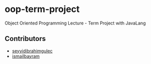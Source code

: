 # oop-term-project
Object Oriented Programming Lecture - Term Project with JavaLang

## Contributors
* [seyyidibrahimgulec](https://github.com/seyyidibrahimgulec)
* [ismailbayram](https://github.com/ismailbayram)
